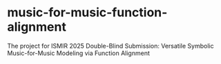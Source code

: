 # music-for-music-function-alignment
The project for ISMIR 2025 Double-Blind Submission: Versatile Symbolic Music-for-Music Modeling via Function Alignment
